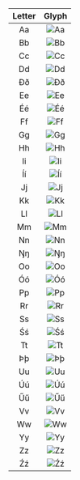|Letter|Glyph|
|:-:|:-:|
|Aa|![Aa](AlphabetD/A)|
|Bb|![Bb](AlphabetD/B)|
|Cc|![Cc](AlphabetD/C)|
|Dd|![Dd](AlphabetD/D)|
|Ðð|![Ðð](AlphabetD/Edh)|
|Ee|![Ee](AlphabetD/E)|
|Éé|![Éé](AlphabetD/Eacute)|
|Ff|![Ff](AlphabetD/F)|
|Gg|![Gg](AlphabetD/G)|
|Hh|![Hh](AlphabetD/H)|
|Ii|![Ii](AlphabetD/I)|
|Íí|![Íí](AlphabetD/Iacute)|
|Jj|![Jj](AlphabetD/J)|
|Kk|![Kk](AlphabetD/K)|
|Ll|![Ll](AlphabetD/L)|
|Mm|![Mm](AlphabetD/M)|
|Nn|![Nn](AlphabetD/N)|
|Ŋŋ|![Ŋŋ](AlphabetD/Eng)|
|Oo|![Oo](AlphabetD/O)|
|Óó|![Óó](AlphabetD/Oacute)|
|Pp|![Pp](AlphabetD/P)|
|Rr|![Rr](AlphabetD/R)|
|Ss|![Ss](AlphabetD/S)|
|Śś|![Śś](AlphabetD/Sacute)|
|Tt|![Tt](AlphabetD/T)|
|Þþ|![Þþ](AlphabetD/Thorn)|
|Uu|![Uu](AlphabetD/U)|
|Úú|![Úú](AlphabetD/Uacute)|
|Űű|![Űű](AlphabetD/Udoubleacute)|
|Vv|![Vv](AlphabetD/V)|
|Ww|![Ww](AlphabetD/W)|
|Yy|![Yy](AlphabetD/Y)|
|Zz|![Zz](AlphabetD/Z)|
|Źź|![Źź](AlphabetD/Zacute)|
